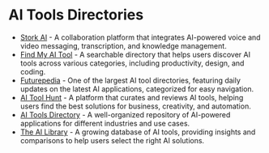 # AI Tools Directories  

* [Stork AI](https://www.stork.ai/) - A collaboration platform that integrates AI-powered voice and video messaging, transcription, and knowledge management.  
* [Find My AI Tool](https://findmyaitool.com/) - A searchable directory that helps users discover AI tools across various categories, including productivity, design, and coding.  
* [Futurepedia](https://www.futurepedia.io/) - One of the largest AI tool directories, featuring daily updates on the latest AI applications, categorized for easy navigation.  
* [AI Tool Hunt](https://www.aitoolhunt.com/) - A platform that curates and reviews AI tools, helping users find the best solutions for business, creativity, and automation.  
* [AI Tools Directory](https://aitoolsdirectory.com/) - A well-organized repository of AI-powered applications for different industries and use cases.  
* [The AI Library](https://www.theailibrary.co/directory) - A growing database of AI tools, providing insights and comparisons to help users select the right AI solutions.  

